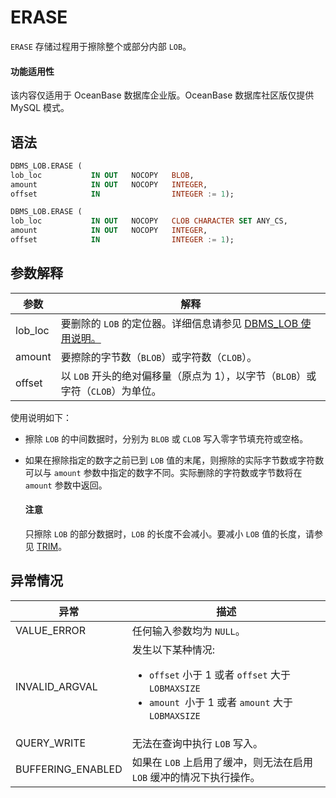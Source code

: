 ERASE 
==========================

`ERASE` 存储过程用于擦除整个或部分内部 `LOB`。

  <main id="notice" >
    <h4>功能适用性</h4>
    <p>该内容仅适用于 OceanBase 数据库企业版。OceanBase 数据库社区版仅提供 MySQL 模式。</p>
  </main>

语法 
-----------------------

```sql
DBMS_LOB.ERASE (
lob_loc           IN OUT   NOCOPY   BLOB,
amount            IN OUT   NOCOPY   INTEGER,
offset            IN                INTEGER := 1);

DBMS_LOB.ERASE (
lob_loc           IN OUT   NOCOPY   CLOB CHARACTER SET ANY_CS,
amount            IN OUT   NOCOPY   INTEGER,
offset            IN                INTEGER := 1);
```



参数解释 
-------------------------



|   参数    |                                      解释                                       |
|---------|-------------------------------------------------------------------------------|
| lob_loc | 要删除的 `LOB` 的定位器。详细信息请参见 [DBMS_LOB 使用说明。](../8.dbms-lob-oracle/1.dbms-lob-overview-oracle.md) |
| amount  | 要擦除的字节数（`BLOB`）或字符数（`CLOB`）。                                                  |
| offset  | 以 `LOB` 开头的绝对偏移量（原点为 1），以字节（`BLOB`）或字符（`CLOB`）为单位。                            |



使用说明如下：

* 擦除 `LOB` 的中间数据时，分别为 `BLOB` 或 `CLOB` 写入零字节填充符或空格。

  

* 如果在擦除指定的数字之前已到 `LOB` 值的末尾，则擦除的实际字节数或字符数可以与 `amount` 参数中指定的数字不同。实际删除的字符数或字节数将在 `amount` 参数中返回。

  



  <main id="notice" type='notice'>
    <h4>注意</h4>
    <p>只擦除 <code>LOB</code> 的部分数据时，<code>LOB</code> 的长度不会减小。要减小 <code>LOB</code> 值的长度，请参见 <a href="15.trim-oracle.md">TRIM</a>。</p>
  </main>

异常情况 
-------------------------



|        异常         |                                                                                                    描述                                                                                                     |
|-------------------|-----------------------------------------------------------------------------------------------------------------------------------------------------------------------------------------------------------|
| VALUE_ERROR       | 任何输入参数均为 `NULL`。                                                                                                                                                                                          |
| INVALID_ARGVAL    | 发生以下某种情况: <ul><li> `offset` 小于 1 或者 `offset` 大于 `LOBMAXSIZE`   </li><li> `amount `小于 1 或者 `amount` 大于 `LOBMAXSIZE`  </li></ul>  |
| QUERY_WRITE       | 无法在查询中执行 `LOB` 写入。                                                                                                                                                                                        |
| BUFFERING_ENABLED | 如果在 `LOB` 上启用了缓冲，则无法在启用 `LOB` 缓冲的情况下执行操作。                                                                                                                                                                 |


